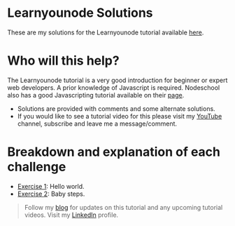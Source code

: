 # Learnyounode Solutions

These are my solutions for the Learnyounode tutorial available [here][LearnyounodeLink].

# Who will this help?

The Learnyounode tutorial is a very good introduction for beginner or expert web developers.  A prior knowledge of Javascript is required.  Nodeschool also has a good Javascripting tutorial available on their [page][javascriptingLink].

- Solutions are provided with comments and some alternate solutions.
- If you would like to see a tutorial video for this please visit my [YouTube][youtubelink] channel, subscribe and leave me a message/comment.


# Breakdown and explanation of each challenge

- [Exercise 1][exercise1]:  Hello world.
- [Exercise 2][exercise2]:  Baby steps.


> Follow my [blog][bloglink] for updates on this tutorial and any upcoming tutorial videos.
> Visit my [LinkedIn][linkedinlink] profile.

[LearnyounodeLink]: <https://github.com/workshopper/learnyounode>
[bloglink]: <https://medium.com/coding-and-web-development/learnyounode-92487f382e01#.4xabu4beh>
[youtubelink]: <https://www.youtube.com/c/danielpaulgrechpereira>
[linkedinlink]: <https://ca.linkedin.com/in/danielpaulpereira>
[javascriptingLink]: <https://github.com/workshopper/javascripting>

[exercise1]: <https://medium.com/coding-and-web-development/learnyounode-exercise-1-907e214c4f28#.pxzcl7vkt>
[exercise2]: <https://medium.com/coding-and-web-development/learnyounode-exercise-2-677f3a9d32f1#.2ls4dyw3t>
